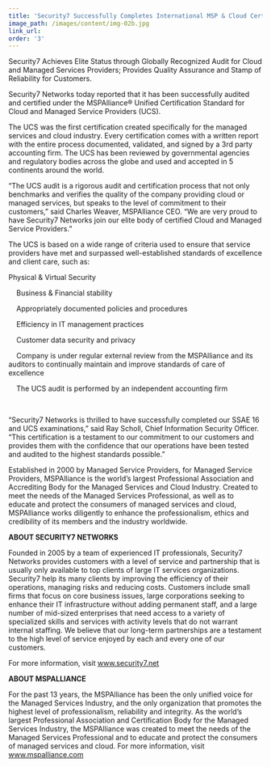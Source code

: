 ```yaml
---
title: 'Security7 Successfully Completes International MSP & Cloud Certification Audit'
image_path: /images/content/img-02b.jpg
link_url:
order: '3'
---
```



Security7 Achieves Elite Status through Globally Recognized Audit for Cloud and Managed Services Providers; Provides Quality Assurance and Stamp of Reliability for Customers.

Security7 Networks today reported that it has been successfully audited and certified under the MSPAlliance&reg; Unified Certification Standard for Cloud and Managed Service Providers (UCS).

The UCS was the first certification created specifically for the managed services and cloud industry. Every certification comes with a written report with the entire process documented, validated, and signed by a 3rd party accounting firm. The UCS has been reviewed by governmental agencies and regulatory bodies across the globe and used and accepted in 5 continents around the world.

“The UCS audit is a rigorous audit and certification process that not only benchmarks and verifies the quality of the company providing cloud or managed services, but speaks to the level of commitment to their customers,” said Charles Weaver, MSPAlliance CEO. “We are very proud to have Security7 Networks join our elite body of certified Cloud and Managed Service Providers.”

The UCS is based on a wide range of criteria used to ensure that service providers have met and surpassed well-established standards of excellence and client care, such as:

Physical & Virtual Security

&nbsp; &nbsp; Business & Financial stability

&nbsp; &nbsp; Appropriately documented policies and procedures

&nbsp; &nbsp; Efficiency in IT management practices

&nbsp; &nbsp; Customer data security and privacy

&nbsp; &nbsp; Company is under regular external review from the MSPAlliance and its auditors to continually maintain and improve standards of care of excellence

&nbsp; &nbsp; The UCS audit is performed by an independent accounting firm

&nbsp;

“Security7 Networks is thrilled to have successfully completed our SSAE 16 and UCS examinations,” said Ray Scholl, Chief Information Security Officer. “This certification is a testament to our commitment to our customers and provides them with the confidence that our operations have been tested and audited to the highest standards possible.”

Established in 2000 by Managed Service Providers, for Managed Service Providers, MSPAlliance is the world’s largest Professional Association and Accrediting Body for the Managed Services and Cloud Industry. Created to meet the needs of the Managed Services Professional, as well as to educate and protect the consumers of managed services and cloud, MSPAlliance works diligently to enhance the professionalism, ethics and credibility of its members and the industry worldwide.

**ABOUT SECURITY7 NETWORKS**

Founded in 2005 by a team of experienced IT professionals, Security7 Networks provides customers with a level of service and partnership that is usually only available to top clients of large IT services organizations. Security7 help its many clients by improving the efficiency of their operations, managing risks and reducing costs. Customers include small firms that focus on core business issues, large corporations seeking to enhance their IT infrastructure without adding permanent staff, and a large number of mid-sized enterprises that need access to a variety of specialized skills and services with activity levels that do not warrant internal staffing. We believe that our long-term partnerships are a testament to the high level of service enjoyed by each and every one of our customers.

For more information, visit www.security7.net

**ABOUT MSPALLIANCE**

For the past 13 years, the MSPAlliance has been the only unified voice for the Managed Services Industry, and the only organization that promotes the highest level of professionalism, reliability and integrity. As the world’s largest Professional Association and Certification Body for the Managed Services Industry, the MSPAlliance was created to meet the needs of the Managed Services Professional and to educate and protect the consumers of managed services and cloud. For more information, visit www.mspalliance.com